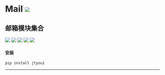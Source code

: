 # **Mail** [![](https://gitee.com/tyoui/logo/raw/master/logo/photolog.png)][1]

## 邮箱模块集合
[![](https://img.shields.io/badge/个人网站-jtyoui-yellow.com.svg)][1]
[![](https://img.shields.io/badge/Python-3.6-green.svg)]()
[![](https://img.shields.io/badge/BlogWeb-Tyoui-bule.svg)][1]
[![](https://img.shields.io/badge/Email-jtyoui@qq.com-red.svg)]()
[![](https://img.shields.io/badge/项目-邮箱-black.svg)]()


#### 安装
    pip install jtyoui

***
[1]: https://blog.jtyoui.com
